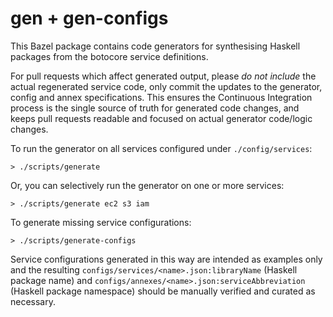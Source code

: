 # gen + gen-configs

This Bazel package contains code generators for synthesising Haskell packages from the botocore service definitions.

For pull requests which affect generated output, please _do not include_ the actual regenerated service code, only commit the updates to the generator, config and annex specifications. This ensures the Continuous Integration process is the single source of truth for generated code changes, and keeps pull requests readable and focused on actual generator code/logic changes.

To run the generator on all services configured under `./config/services`:

```
> ./scripts/generate
```

Or, you can selectively run the generator on one or more services:

```
> ./scripts/generate ec2 s3 iam
```

To generate missing service configurations:

```
> ./scripts/generate-configs
```

Service configurations generated in this way are intended as examples only and the resulting `configs/services/<name>.json:libraryName` (Haskell package name) and `configs/annexes/<name>.json:serviceAbbreviation` (Haskell package namespace) should be manually verified and curated as necessary.